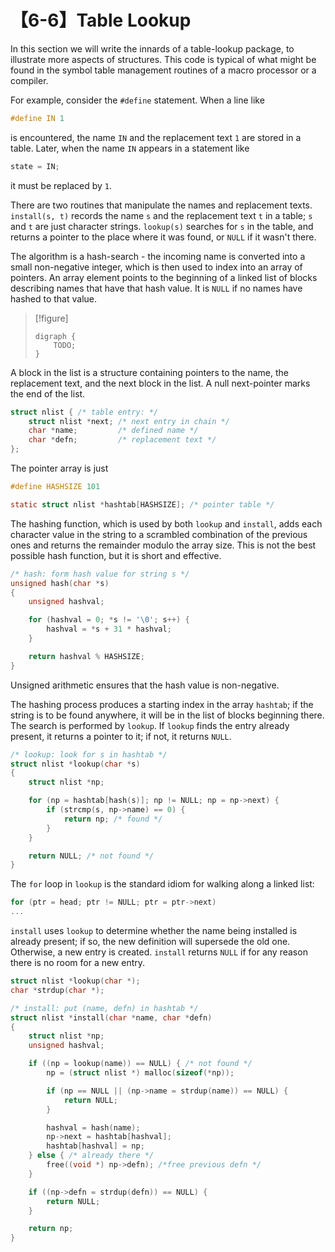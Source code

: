# 【6-6】Table Lookup

In this section we will write the innards of a table-lookup package, to illustrate more aspects of structures. This code is typical of what might be found in the symbol table management routines of a macro processor or a compiler.

For example, consider the `#define` statement. When a line like

```c
#define IN 1
```

is encountered, the name `IN` and the replacement text `1` are stored in a table. Later, when the name `IN` appears in a statement like

```c
state = IN;
```

it must be replaced by `1`.

There are two routines that manipulate the names and replacement texts. `install(s, t)` records the name `s` and the replacement text `t` in a table; `s` and `t` are just character strings. `lookup(s)` searches for `s` in the table, and returns a pointer to the place where it was found, or `NULL` if it wasn't there.

The algorithm is a hash-search - the incoming name is converted into a small non-negative integer, which is then used to index into an array of pointers. An array element points to the beginning of a linked list of blocks describing names that have that hash value. It is `NULL` if no names have hashed to that value.

> [!figure]
>
> ```graphviz
> digraph {
>     TODO;
> }
> ```

A block in the list is a structure containing pointers to the name, the replacement text, and the next block in the list. A null next-pointer marks the end of the list.

```c
struct nlist { /* table entry: */
    struct nlist *next; /* next entry in chain */
    char *name;         /* defined name */
    char *defn;         /* replacement text */
};
```

The pointer array is just

```c
#define HASHSIZE 101

static struct nlist *hashtab[HASHSIZE]; /* pointer table */
```

The hashing function, which is used by both `lookup` and `install`, adds each character value in the string to a scrambled combination of the previous ones and returns the remainder modulo the array size. This is not the best possible hash function, but it is short and effective.

```c
/* hash: form hash value for string s */
unsigned hash(char *s)
{
    unsigned hashval;

    for (hashval = 0; *s != '\0'; s++) {
        hashval = *s + 31 * hashval;
    }

    return hashval % HASHSIZE;
}
```

Unsigned arithmetic ensures that the hash value is non-negative.

The hashing process produces a starting index in the array `hashtab`; if the string is to be found anywhere, it will be in the list of blocks beginning there. The search is performed by `lookup`. If `lookup` finds the entry already present, it returns a pointer to it; if not, it returns `NULL`.

```c
/* lookup: look for s in hashtab */
struct nlist *lookup(char *s)
{
    struct nlist *np;

    for (np = hashtab[hash(s)]; np != NULL; np = np->next) {
        if (strcmp(s, np->name) == 0) {
            return np; /* found */
        }
    }

    return NULL; /* not found */
}
```

The `for` loop in `lookup` is the standard idiom for walking along a linked list:

```c
for (ptr = head; ptr != NULL; ptr = ptr->next)
...
```

`install` uses `lookup` to determine whether the name being installed is already present; if so, the new definition will supersede the old one. Otherwise, a new entry is created. `install` returns `NULL` if for any reason there is no room for a new entry.

```c
struct nlist *lookup(char *);
char *strdup(char *);

/* install: put (name, defn) in hashtab */
struct nlist *install(char *name, char *defn)
{
    struct nlist *np;
    unsigned hashval;

    if ((np = lookup(name)) == NULL) { /* not found */
        np = (struct nlist *) malloc(sizeof(*np));

        if (np == NULL || (np->name = strdup(name)) == NULL) {
            return NULL;
        }

        hashval = hash(name);
        np->next = hashtab[hashval];
        hashtab[hashval] = np;
    } else { /* already there */
        free((void *) np->defn); /*free previous defn */
    }

    if ((np->defn = strdup(defn)) == NULL) {
        return NULL;
    }

    return np;
}
```
